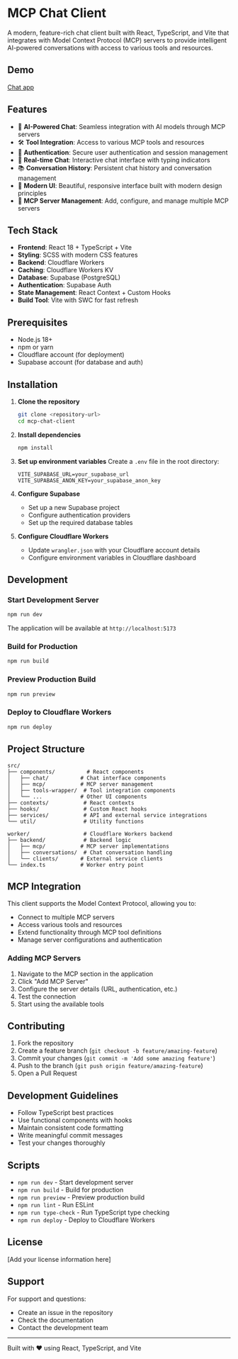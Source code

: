 # MCP Chat Client

A modern, feature-rich chat client built with React, TypeScript, and Vite that integrates with Model Context Protocol (MCP) servers to provide intelligent AI-powered conversations with access to various tools and resources.

## Demo

[Chat app](https://chat.thoughtspot.app)

## Features

- 🤖 **AI-Powered Chat**: Seamless integration with AI models through MCP servers
- 🛠️ **Tool Integration**: Access to various MCP tools and resources
- 🔐 **Authentication**: Secure user authentication and session management
- 💬 **Real-time Chat**: Interactive chat interface with typing indicators
- 📚 **Conversation History**: Persistent chat history and conversation management
- 🎨 **Modern UI**: Beautiful, responsive interface built with modern design principles
- 🔧 **MCP Server Management**: Add, configure, and manage multiple MCP servers

## Tech Stack

- **Frontend**: React 18 + TypeScript + Vite
- **Styling**: SCSS with modern CSS features
- **Backend**: Cloudflare Workers
- **Caching**: Cloudflare Workers KV
- **Database**: Supabase (PostgreSQL)
- **Authentication**: Supabase Auth
- **State Management**: React Context + Custom Hooks
- **Build Tool**: Vite with SWC for fast refresh

## Prerequisites

- Node.js 18+
- npm or yarn
- Cloudflare account (for deployment)
- Supabase account (for database and auth)

## Installation

1. **Clone the repository**
   ```bash
   git clone <repository-url>
   cd mcp-chat-client
   ```

2. **Install dependencies**
   ```bash
   npm install
   ```

3. **Set up environment variables**
   Create a `.env` file in the root directory:
   ```env
   VITE_SUPABASE_URL=your_supabase_url
   VITE_SUPABASE_ANON_KEY=your_supabase_anon_key
   ```

4. **Configure Supabase**
   - Set up a new Supabase project
   - Configure authentication providers
   - Set up the required database tables

5. **Configure Cloudflare Workers**
   - Update `wrangler.json` with your Cloudflare account details
   - Configure environment variables in Cloudflare dashboard

## Development

### Start Development Server
```bash
npm run dev
```

The application will be available at `http://localhost:5173`

### Build for Production
```bash
npm run build
```

### Preview Production Build
```bash
npm run preview
```

### Deploy to Cloudflare Workers
```bash
npm run deploy
```

## Project Structure

```
src/
├── components/          # React components
│   ├── chat/          # Chat interface components
│   ├── mcp/           # MCP server management
│   ├── tools-wrapper/  # Tool integration components
│   └── ...            # Other UI components
├── contexts/           # React contexts
├── hooks/              # Custom React hooks
├── services/           # API and external service integrations
└── util/               # Utility functions

worker/                 # Cloudflare Workers backend
├── backend/            # Backend logic
│   ├── mcp/           # MCP server implementations
│   ├── conversations/  # Chat conversation handling
│   └── clients/       # External service clients
└── index.ts           # Worker entry point
```

## MCP Integration

This client supports the Model Context Protocol, allowing you to:

- Connect to multiple MCP servers
- Access various tools and resources
- Extend functionality through MCP tool definitions
- Manage server configurations and authentication

### Adding MCP Servers

1. Navigate to the MCP section in the application
2. Click "Add MCP Server"
3. Configure the server details (URL, authentication, etc.)
4. Test the connection
5. Start using the available tools

## Contributing

1. Fork the repository
2. Create a feature branch (`git checkout -b feature/amazing-feature`)
3. Commit your changes (`git commit -m 'Add some amazing feature'`)
4. Push to the branch (`git push origin feature/amazing-feature`)
5. Open a Pull Request

## Development Guidelines

- Follow TypeScript best practices
- Use functional components with hooks
- Maintain consistent code formatting
- Write meaningful commit messages
- Test your changes thoroughly

## Scripts

- `npm run dev` - Start development server
- `npm run build` - Build for production
- `npm run preview` - Preview production build
- `npm run lint` - Run ESLint
- `npm run type-check` - Run TypeScript type checking
- `npm run deploy` - Deploy to Cloudflare Workers

## License

[Add your license information here]

## Support

For support and questions:
- Create an issue in the repository
- Check the documentation
- Contact the development team

---

Built with ❤️ using React, TypeScript, and Vite
